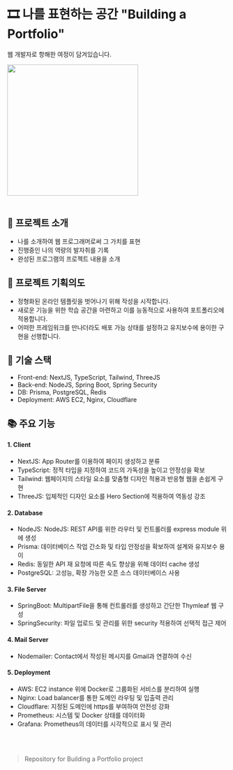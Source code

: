 # 🎞️ 나를 표현하는 공간 "Building a Portfolio"

웹 개발자로 항해한 여정이 담겨있습니다.

<img src='https://github.com/XCEVOR/xcevor-inventor-2023/assets/111336041/6c24b741-8d27-4290-a855-a91b28a4a990' width=300px text-align='center' />
<br><br>

## 📄 프로젝트 소개
- 나를 소개하여 웹 프로그래머로써 그 가치를 표현
- 진행중인 나의 역량의 발자취를 기록
- 완성된 프로그램의 프로젝트 내용을 소개

## 🎯 프로젝트 기획의도
- 정형화된 온라인 템플릿을 벗어나기 위해 작성을 시작합니다.
- 새로운 기능을 위한 학습 공간을 마련하고 이를 능동적으로 사용하여 포트폴리오에 적용합니다.
- 어떠한 프레임워크를 만나더라도 배포 가능 상태를 설정하고 유지보수에 용이한 구현을 선행합니다.

## 🔧 기술 스택
- Front-end: NextJS, TypeScript, Tailwind, ThreeJS
- Back-end: NodeJS, Spring Boot, Spring Security
- DB: Prisma, PostgreSQL, Redis
- Deployment: AWS EC2, Nginx, Cloudflare

## 📚 주요 기능
#### 1. Client
- NextJS: App Router를 이용하여 페이지 생성하고 분류
- TypeScript: 정적 타입을 지정하여 코드의 가독성을 높이고 안정성을 확보
- Tailwind: 웹페이지의 스타일 요소를 맞춤형 디자인 적용과 반응형 웹을 손쉽게 구현
- ThreeJS: 입체적인 디자인 요소를 Hero Section에 적용하여 역동성 강조

#### 2. Database
- NodeJS: NodeJS: REST API를 위한 라우터 및 컨트롤러를 express module 위에 생성
- Prisma: 데이터베이스 작업 간소화 및 타입 안정성을 확보하여 설계와 유지보수 용이
- Redis: 동일한 API 재 요청에 따른 속도 향상을 위해 데이터 cache 생성
- PostgreSQL: 고성능, 확장 가능한 오픈 소스 데이터베이스 사용

#### 3. File Server 
- SpringBoot: MultipartFile을 통해 컨트롤러를 생성하고 간단한 Thymleaf 웹 구성
- SpringSecurity: 파일 업로드 및 관리를 위한 security 적용하여 선택적 접근 제어

#### 4. Mail Server
- Nodemailer: Contact에서 작성된 메시지를 Gmail과 연결하여 수신 

#### 5. Deployment
- AWS: EC2 instance 위에 Docker로 그룹화된 서비스를 분리하여 실행
- Nginx: Load balancer를 통한 도메인 라우팅 및 입출력 관리
- Cloudflare: 지정된 도메인에 https를 부여하여 안전성 강화
- Prometheus: 시스템 및 Docker 상태를 데이터화
- Grafana: Prometheus의 데이터를 시각적으로 표시 및 관리


<br><br>
> Repository for Building a Portfolio project
